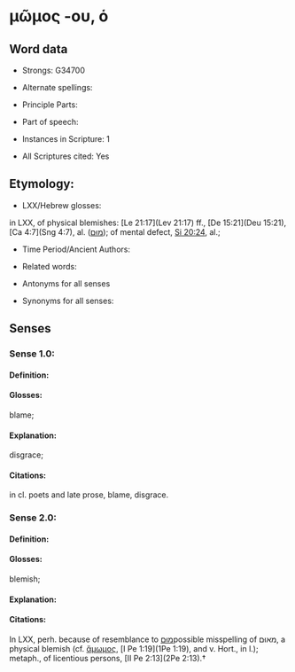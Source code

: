 # μῶμος -ου, ὁ

<!-- Status: S2=NeedsEdits -->
<!-- Lexica used for edits:   -->

## Word data

* Strongs: G34700

* Alternate spellings:



* Principle Parts: 


* Part of speech: 


* Instances in Scripture: 1

* All Scriptures cited: Yes

## Etymology: 


* LXX/Hebrew glosses: 

in LXX, of physical blemishes: [Le 21:17](Lev 21:17) ff., [De 15:21](Deu 15:21), [Ca 4:7](Sng 4:7), al. ([מוּם](//en-uhl/H3971)); of mental defect, [Si 20:24](Sir.20.24), al.;

* Time Period/Ancient Authors: 


* Related words: 

* Antonyms for all senses

* Synonyms for all senses: 


## Senses 


### Sense  1.0: 

#### Definition: 

#### Glosses: 

blame; 

#### Explanation: 

disgrace; 

#### Citations: 

in cl. poets and late prose, blame, disgrace.

### Sense  2.0: 

#### Definition: 

#### Glosses: 

blemish; 

#### Explanation: 


#### Citations: 

In LXX, perh. because of resemblance to [מוּם](//en-uhl/H3971)possible misspelling of מאוּם, a physical blemish (cf. [ἄμωμος](), [I Pe 1:19](1Pe 1:19), and v. Hort., in l.); metaph., of licentious persons, [II Pe 2:13](2Pe 2:13).†
